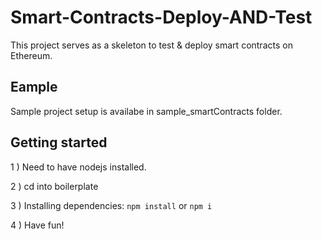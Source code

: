 
# Smart-Contracts-Deploy-AND-Test

This project serves as a skeleton to test & deploy smart contracts on Ethereum.

## Eample

Sample project setup is availabe in sample_smartContracts folder.


## Getting started

1 ) Need to have nodejs installed.

2 ) cd into boilerplate

3 ) Installing dependencies: `npm install` or `npm i`

4 ) Have fun!

